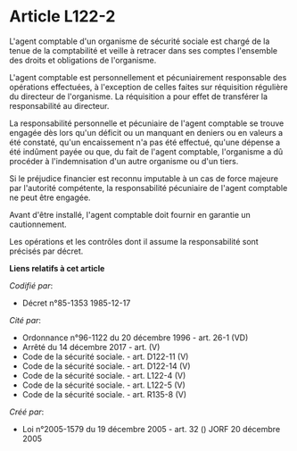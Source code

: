 # Article L122-2

L'agent comptable d'un organisme de sécurité sociale est chargé de la tenue de la comptabilité et veille à retracer dans ses
comptes l'ensemble des droits et obligations de l'organisme.

L'agent comptable est personnellement et pécuniairement responsable des opérations effectuées, à l'exception de celles faites
sur réquisition régulière du directeur de l'organisme. La réquisition a pour effet de transférer la responsabilité au
directeur.

La responsabilité personnelle et pécuniaire de l'agent comptable se trouve engagée dès lors qu'un déficit ou un manquant en
deniers ou en valeurs a été constaté, qu'un encaissement n'a pas été effectué, qu'une dépense a été indûment payée ou que, du
fait de l'agent comptable, l'organisme a dû procéder à l'indemnisation d'un autre organisme ou d'un tiers.

Si le préjudice financier est reconnu imputable à un cas de force majeure par l'autorité compétente, la responsabilité
pécuniaire de l'agent comptable ne peut être engagée.

Avant d'être installé, l'agent comptable doit fournir en garantie un cautionnement.

Les opérations et les contrôles dont il assume la responsabilité sont précisés par décret.

**Liens relatifs à cet article**

_Codifié par_:

  - Décret n°85-1353 1985-12-17

_Cité par_:

  - Ordonnance n°96-1122 du 20 décembre 1996 - art. 26-1 (VD)
  - Arrêté du 14 décembre 2017 - art. (V)
  - Code de la sécurité sociale. - art. D122-11 (V)
  - Code de la sécurité sociale. - art. D122-14 (V)
  - Code de la sécurité sociale. - art. L122-4 (V)
  - Code de la sécurité sociale. - art. L122-5 (V)
  - Code de la sécurité sociale. - art. R135-8 (V)

_Créé par_:

  - Loi n°2005-1579 du 19 décembre 2005 - art. 32 () JORF 20 décembre 2005
